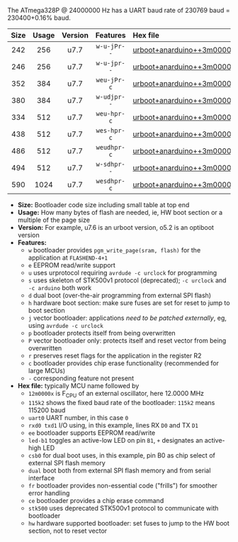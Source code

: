 The ATmega328P @ 24000000 Hz has a UART baud rate of 230769 baud = 230400+0.16% baud.

|Size|Usage|Version|Features|Hex file|
|:-:|:-:|:-:|:-:|:--|
|242|256|u7.7|`w-u-jPr--`|[urboot+anarduino++3m0000x+++28k8_uart0_rxd0_txd1_led+b1.hex](https://raw.githubusercontent.com/stefanrueger/urboot.hex/main/boards/anarduino/external_oscillator/fcpu++3m0000_Hz/br+++28k8_bps/urboot+anarduino++3m0000x+++28k8_uart0_rxd0_txd1_led+b1.hex)|
|246|256|u7.7|`w-u-jpr--`|[urboot+anarduino++3m0000x+++28k8_uart0_rxd0_txd1_led+b1_fr.hex](https://raw.githubusercontent.com/stefanrueger/urboot.hex/main/boards/anarduino/external_oscillator/fcpu++3m0000_Hz/br+++28k8_bps/urboot+anarduino++3m0000x+++28k8_uart0_rxd0_txd1_led+b1_fr.hex)|
|352|384|u7.7|`weu-jPr-c`|[urboot+anarduino++3m0000x+++28k8_uart0_rxd0_txd1_ee_led+b1_fr_ce.hex](https://raw.githubusercontent.com/stefanrueger/urboot.hex/main/boards/anarduino/external_oscillator/fcpu++3m0000_Hz/br+++28k8_bps/urboot+anarduino++3m0000x+++28k8_uart0_rxd0_txd1_ee_led+b1_fr_ce.hex)|
|380|384|u7.7|`w-udjpr--`|[urboot+anarduino++3m0000x+++28k8_uart0_rxd0_txd1_led+b1_csd5_dual.hex](https://raw.githubusercontent.com/stefanrueger/urboot.hex/main/boards/anarduino/external_oscillator/fcpu++3m0000_Hz/br+++28k8_bps/urboot+anarduino++3m0000x+++28k8_uart0_rxd0_txd1_led+b1_csd5_dual.hex)|
|334|512|u7.7|`weu-hpr-c`|[urboot+anarduino++3m0000x+++28k8_uart0_rxd0_txd1_ee_led+b1_fr_ce_hw.hex](https://raw.githubusercontent.com/stefanrueger/urboot.hex/main/boards/anarduino/external_oscillator/fcpu++3m0000_Hz/br+++28k8_bps/urboot+anarduino++3m0000x+++28k8_uart0_rxd0_txd1_ee_led+b1_fr_ce_hw.hex)|
|438|512|u7.7|`wes-hpr-c`|[urboot+anarduino++3m0000x+++28k8_uart0_rxd0_txd1_ee_led+b1_fr_ce_stk500_hw.hex](https://raw.githubusercontent.com/stefanrueger/urboot.hex/main/boards/anarduino/external_oscillator/fcpu++3m0000_Hz/br+++28k8_bps/urboot+anarduino++3m0000x+++28k8_uart0_rxd0_txd1_ee_led+b1_fr_ce_stk500_hw.hex)|
|486|512|u7.7|`weudhpr-c`|[urboot+anarduino++3m0000x+++28k8_uart0_rxd0_txd1_ee_led+b1_csd5_dual_fr_ce_hw.hex](https://raw.githubusercontent.com/stefanrueger/urboot.hex/main/boards/anarduino/external_oscillator/fcpu++3m0000_Hz/br+++28k8_bps/urboot+anarduino++3m0000x+++28k8_uart0_rxd0_txd1_ee_led+b1_csd5_dual_fr_ce_hw.hex)|
|494|512|u7.7|`w-sdhpr--`|[urboot+anarduino++3m0000x+++28k8_uart0_rxd0_txd1_led+b1_csd5_dual_fr_stk500_hw.hex](https://raw.githubusercontent.com/stefanrueger/urboot.hex/main/boards/anarduino/external_oscillator/fcpu++3m0000_Hz/br+++28k8_bps/urboot+anarduino++3m0000x+++28k8_uart0_rxd0_txd1_led+b1_csd5_dual_fr_stk500_hw.hex)|
|590|1024|u7.7|`wesdhpr-c`|[urboot+anarduino++3m0000x+++28k8_uart0_rxd0_txd1_ee_led+b1_csd5_dual_fr_ce_stk500_hw.hex](https://raw.githubusercontent.com/stefanrueger/urboot.hex/main/boards/anarduino/external_oscillator/fcpu++3m0000_Hz/br+++28k8_bps/urboot+anarduino++3m0000x+++28k8_uart0_rxd0_txd1_ee_led+b1_csd5_dual_fr_ce_stk500_hw.hex)|

- **Size:** Bootloader code size including small table at top end
- **Usage:** How many bytes of flash are needed, ie, HW boot section or a multiple of the page size
- **Version:** For example, u7.6 is an urboot version, o5.2 is an optiboot version
- **Features:**
  + `w` bootloader provides `pgm_write_page(sram, flash)` for the application at `FLASHEND-4+1`
  + `e` EEPROM read/write support
  + `u` uses urprotocol requiring `avrdude -c urclock` for programming
  + `s` uses skeleton of STK500v1 protocol (deprecated); `-c urclock` and `-c arduino` both work
  + `d` dual boot (over-the-air programming from external SPI flash)
  + `h` hardware boot section: make sure fuses are set for reset to jump to boot section
  + `j` vector bootloader: applications *need to be patched externally*, eg, using `avrdude -c urclock`
  + `p` bootloader protects itself from being overwritten
  + `P` vector bootloader only: protects itself and reset vector from being overwritten
  + `r` preserves reset flags for the application in the register R2
  + `c` bootloader provides chip erase functionality (recommended for large MCUs)
  + `-` corresponding feature not present
- **Hex file:** typically MCU name followed by
  + `12m0000x` is F<sub>CPU</sub> of an external oscillator, here 12.0000 MHz
  + `115k2` shows the fixed baud rate of the bootloader: `115k2` means 115200 baud
  + `uart0` UART number, in this case `0`
  + `rxd0 txd1` I/O using, in this example, lines RX `D0` and TX `D1`
  + `ee` bootloader supports EEPROM read/write
  + `led-b1` toggles an active-low LED on pin `B1`, `+` designates an active-high LED
  + `csb0` for dual boot uses, in this example, pin B0 as chip select of external SPI flash memory
  + `dual` boot both from external SPI flash memory and from serial interface
  + `fr` bootloader provides non-essential code ("frills") for smoother error handling
  + `ce` bootloader provides a chip erase command
  + `stk500` uses deprecated STK500v1 protocol to communicate with bootloader
  + `hw` hardware supported bootloader: set fuses to jump to the HW boot section, not to reset vector
